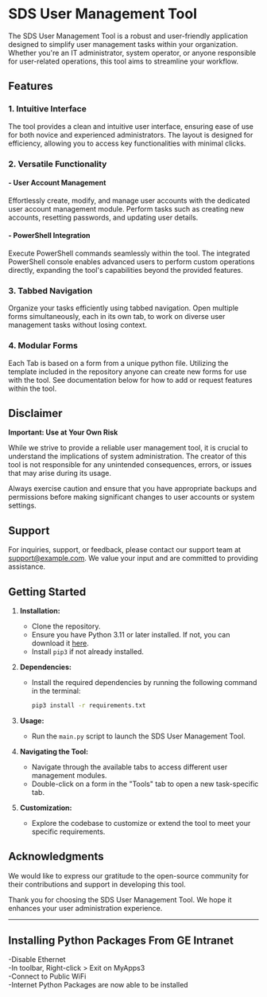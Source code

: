 # SDS User Management Tool

The SDS User Management Tool is a robust and user-friendly application designed to simplify user management tasks within your organization. Whether you're an IT administrator, system operator, or anyone responsible for user-related operations, this tool aims to streamline your workflow.

## Features

### 1. Intuitive Interface

The tool provides a clean and intuitive user interface, ensuring ease of use for both novice and experienced administrators. The layout is designed for efficiency, allowing you to access key functionalities with minimal clicks.

### 2. Versatile Functionality

#### - User Account Management
Effortlessly create, modify, and manage user accounts with the dedicated user account management module. Perform tasks such as creating new accounts, resetting passwords, and updating user details.

#### - PowerShell Integration
Execute PowerShell commands seamlessly within the tool. The integrated PowerShell console enables advanced users to perform custom operations directly, expanding the tool's capabilities beyond the provided features.

### 3. Tabbed Navigation

Organize your tasks efficiently using tabbed navigation. Open multiple forms simultaneously, each in its own tab, to work on diverse user management tasks without losing context.

### 4. Modular Forms

Each Tab is based on a form from a unique python file. Utilizing the template included in the repository anyone can create new forms for use with the tool. See documentation below for how to add or request features within the tool.

## Disclaimer

**Important: Use at Your Own Risk**

While we strive to provide a reliable user management tool, it is crucial to understand the implications of system administration. The creator of this tool is not responsible for any unintended consequences, errors, or issues that may arise during its usage.

Always exercise caution and ensure that you have appropriate backups and permissions before making significant changes to user accounts or system settings.

## Support

For inquiries, support, or feedback, please contact our support team at [support@example.com](mailto:support@example.com). We value your input and are committed to providing assistance.

## Getting Started

1. **Installation:**
   - Clone the repository.
   - Ensure you have Python 3.11 or later installed. If not, you can download it [here](https://www.python.org/downloads/).
   - Install `pip3` if not already installed.

2. **Dependencies:**
   - Install the required dependencies by running the following command in the terminal:
     ```bash
     pip3 install -r requirements.txt
     ```

3. **Usage:**
   - Run the `main.py` script to launch the SDS User Management Tool.

4. **Navigating the Tool:**
   - Navigate through the available tabs to access different user management modules.
   - Double-click on a form in the "Tools" tab to open a new task-specific tab.

5. **Customization:**
   - Explore the codebase to customize or extend the tool to meet your specific requirements.

## Acknowledgments

We would like to express our gratitude to the open-source community for their contributions and support in developing this tool.

Thank you for choosing the SDS User Management Tool. We hope it enhances your user administration experience.

---

## Installing Python Packages From GE Intranet
-Disable Ethernet  
-In toolbar, Right-click > Exit on MyApps3  
-Connect to Public WiFi  
-Internet Python Packages are now able to be installed
